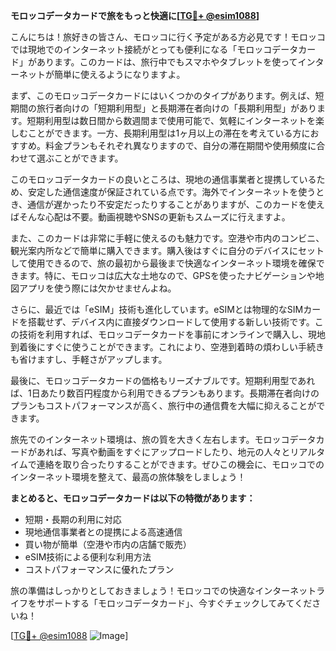 **モロッコデータカードで旅をもっと快適に[[TG💪+ @esim1088](https://t.me/s/esim1088)]**

こんにちは！旅好きの皆さん、モロッコに行く予定がある方必見です！モロッコでは現地でのインターネット接続がとっても便利になる「モロッコデータカード」があります。このカードは、旅行中でもスマホやタブレットを使ってインターネットが簡単に使えるようになりますよ。

まず、このモロッコデータカードにはいくつかのタイプがあります。例えば、短期間の旅行者向けの「短期利用型」と長期滞在者向けの「長期利用型」があります。短期利用型は数日間から数週間まで使用可能で、気軽にインターネットを楽しむことができます。一方、長期利用型は1ヶ月以上の滞在を考えている方におすすめ。料金プランもそれぞれ異なりますので、自分の滞在期間や使用頻度に合わせて選ぶことができます。

このモロッコデータカードの良いところは、現地の通信事業者と提携しているため、安定した通信速度が保証されている点です。海外でインターネットを使うとき、通信が遅かったり不安定だったりすることがありますが、このカードを使えばそんな心配は不要。動画視聴やSNSの更新もスムーズに行えますよ。

また、このカードは非常に手軽に使えるのも魅力です。空港や市内のコンビニ、観光案内所などで簡単に購入できます。購入後はすぐに自分のデバイスにセットして使用できるので、旅の最初から最後まで快適なインターネット環境を確保できます。特に、モロッコは広大な土地なので、GPSを使ったナビゲーションや地図アプリを使う際には欠かせませんよね。

さらに、最近では「eSIM」技術も進化しています。eSIMとは物理的なSIMカードを搭載せず、デバイス内に直接ダウンロードして使用する新しい技術です。この技術を利用すれば、モロッコデータカードを事前にオンラインで購入し、現地到着後にすぐに使うことができます。これにより、空港到着時の煩わしい手続きも省けますし、手軽さがアップします。

最後に、モロッコデータカードの価格もリーズナブルです。短期利用型であれば、1日あたり数百円程度から利用できるプランもあります。長期滞在者向けのプランもコストパフォーマンスが高く、旅行中の通信費を大幅に抑えることができます。

旅先でのインターネット環境は、旅の質を大きく左右します。モロッコデータカードがあれば、写真や動画をすぐにアップロードしたり、地元の人々とリアルタイムで連絡を取り合ったりすることができます。ぜひこの機会に、モロッコでのインターネット環境を整えて、最高の旅体験をしましょう！

**まとめると、モロッコデータカードは以下の特徴があります：**
- 短期・長期の利用に対応
- 現地通信事業者との提携による高速通信
- 買い物が簡単（空港や市内の店舗で販売）
- eSIM技術による便利な利用方法
- コストパフォーマンスに優れたプラン

旅の準備はしっかりとしておきましょう！モロッコでの快適なインターネットライフをサポートする「モロッコデータカード」、今すぐチェックしてみてくださいね！

[[TG💪+ @esim1088](https://t.me/s/esim1088) ![Image](https://i.postimg.cc/Y0z9fWf4/image.png)]